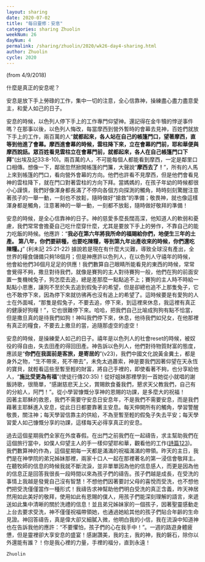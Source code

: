 ```yaml
---
layout: sharing
date: 2020-07-02
title: "每日靈修：安息"
categories: sharing Zhuolin
weekNum: 26
dayNum: 4
permalink: /sharing/zhuolin/2020/wk26-day4-sharing.html
author: Zhuolin
cycle: 2020
---
```

(from 4/9/2018)

什麼是真正的安息呢？  

安息是放下手上勞碌的工作，集中一切的注意，全心信靠神，操練盡心盡力盡意愛主，和愛人如己的日子。  

安息的時候，以色列人停下手上的工作專門仰望神。還記得在金牛犢的悖逆事件嗎？在那事以後，以色列人悔改，每當摩西到營外暫時的會幕去見神，百姓們就放下手上的工作，兩百萬的人“**就都起來，各人站在自己的帳篷門口，望著摩西，直等到他進了會幕。摩西進會幕的時候，雲柱降下來，立在會幕的門前，耶和華便與摩西說話。眾百姓看見雲柱立在會幕門前，就都起來，各人在自己帳篷門口下拜**”(出埃及記33:8-10)。兩百萬的人，不可能每個人都能看到摩西，一定是鄰里口口相傳。想像一下，鄰居忽然掀開帳篷的門簾，大聲說“**摩西去了！**”，所有的人馬上來到帳篷的門口，看向營外會幕的方向。他們也許看不見摩西，但是他們會看見神的雲柱降下，就在門口對著雲柱的方向下拜。當媽媽的，在孩子年幼的時候都很小心謹慎，我們好像渾身都長滿了不停向各個方向探測的觸角，時時刻刻驚醒注意著孩子的一舉一動，一刻也不放鬆，隨時做好“搶救”的準備；敬畏神，就也像這樣渾身都是觸角，注意著神的一舉一動，一刻都不放鬆，隨時做好敬拜的準備！  

安息的時候，是全心信靠神的日子。神的慈愛多麼長闊高深，他知道人的軟弱和憂慮，我們常常會擔憂自己吃什麼穿什麼，尤其是要放下手上的勞作，不靠自己的能力吃飯的時候。他應許：“**我必在第六年將我所命的福賜給你們，地便生三年的土產。 第八年，你們要耕種，也要吃陳糧，等到第九年出產收來的時候，你們還吃陳糧。」**” (利未記 25:21-22) 據說若是現在有什麼大災難，導致全球沒有產出，全世界的糧食儲備只夠18個月；但是神應許以色列人，在以色列人守禧年的時候，他會給他們36個月足足的供應！我們數算自己眼睛所能看見的東西的時候，常常會覺得不夠，撒旦對待我們，就像是賽狗的主人對待賽狗一般，他們在狗的前面安置一隻機械兔子，狗怎麼去追，總是差那麼一點點追不上；賽狗的主人時不時給一點點小恩惠，讓狗不至於失去追到假兔子的希望，但是卻總也追不上那隻兔子，它也不敢停下來，因為停下來就彷彿再也沒有追上的希望了。這時候要是有愛狗的人士在外面喊，“那隻是假兔子，不要去追，停下來，到這裡來休息，我這裡有真正的健康好狗糧！”，它也很難停下來。哈哈，把我們自己比喻成狗狗有點不恰當，但是撒旦真的是待我們如狗！神叫我們停下來，休息，他待我們如兒女，在他那裡有真正的糧食，不要去上撒旦的當，追隨那虛空的虛空！  

安息的時候，是操練愛人如己的日子。禧年是以色列人的社會reset的時候，被奴役的得自由，失去田產的得回田產。神告訴以色列人，他們對待物質財富的態度，應該是“**你們在我面前是客旅，是寄居的**”(v23)，我們中國文化說黃金糞土，都是身外之物，“生不帶來，死不帶去”，未免太過蕭索，神是要我們因著仰望在天永恆的寶貝，就輕看這些至暫至輕的財富，將自己手裡的，即使看著不夠，也分享給他人，“**施比受更為有福**”(使徒行傳20:35)！從好姐妹那裡學到一首她從小就唱的謝飯詩歌，很簡單，“感謝慈悲天上父，賞賜飲食養我們，懇求天父教我們，自己有的分給人，阿門！”。從小學習慷慨分享神的恩賜的功課，是多麼大的祝福！  
 因著主耶穌的救恩，我們不需要守安息日安息年，不是我們不需要安息，而是我們藉著主耶穌進入安息，從此日日都要靠著主安息。每天伸開所有的觸角，學習警醒敬畏，關注神；每天學習信靠主的供給，不為至暫至輕的假兔子失去平安；每天學習愛人如己慷慨分享的功課，這樣每天必得享真正的安息。  

過去這個星期我們全家在外度春假。在出門之前我們在一起禱告，求主幫助我們在這個旅行當中，如僕人仰望主人的手一樣仰望耶和華，觀看他的工作([詩篇123](https://www.biblegateway.com/quicksearch/?quicksearch=詩篇123&qs_version=CUVMPT))。我們數算神的作為，這個星期每一天都是滿滿的祝福滿滿的帶領。昨天的主日，我們是在神學院的弟兄姊妹那裡，兩家十口人一起在那裡著名的第一浸信會敬拜主。在聽牧師的信息的時候我就不斷流淚，並非單單因為他的信息感人，而更是因為他的信息正是回答我很長一段時間以來為孩子們的禱告。孩子們越是成長，在受洗的事情上我越是發覺自己沒有智慧！不想他們因著要討父母的喜悅而受洗，也不想他們把受洗僅僅當作一種形式！我禱告求神幫助他們明白受洗的真正含義，昨天神居然用如此美好的敬拜，使用如此有恩賜的僕人，用孩子們能深刻理解的語言，來遞送如此集中清晰的關於洗禮的信息！並且弟兄姊妹家的一個孩子，因著聖靈感動走上台去要求受洗，神不僅僅祝福帶領她，也通過她給其他的孩子們貼合年齡的生命見證。神回答禱告，真是偉大卻又細膩入微，他明白我的小信，我在流淚中知道神也在告訴我他的應許：“不要懼怕，孩子們的心在我手中！”。一週的路遊身體疲憊，但是靈裡卻大享安息的盛宴！感謝讚美，我的主，我的神，我的磐石，除你以外還能有誰？！你是我心裡的力量，手裡的福分，直到永遠！  

`Zhuolin`  
